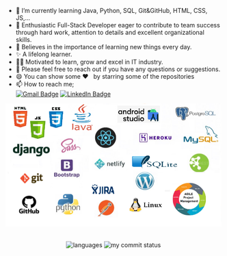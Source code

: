 
-  🌱  I’m currently learning Java, Python, SQL, Git&GitHub, HTML, CSS, JS,...
-  👯  Enthusiastic Full-Stack Developer eager to contribute to team success through hard work, attention to details and excellent organizational skills.
-  📝  Believes in the importance of learning new things every day. 
-  ✨  A lifelong learner. 
-  👨‍💻  Motivated to learn, grow and excel in IT industry.
-  💬 Please feel free to reach out if you have any questions or suggestions.
-  😄 You can show some   ❤️    &nbsp; by starring some of the repositories
-  📫 How to reach me;<br>
[![Gmail Badge](https://img.shields.io/badge/Gmail-D14836?style=for-the-badge&logo=gmail&logoColor=white)](https://mail.google.com/mail/u/0/?hl=tr&tf=cm&fs=1&to=1aslan1ismail@gmail.com)
[![LinkedIn Badge](https://img.shields.io/badge/LinkedIn-0077B5?style=for-the-badge&logo=linkedin&logoColor=white)](https://www.linkedin.com/in/ismailaslan-/)

<p align="center"><img src="https://github.com/Ismail-Aslan/Ismail-Aslan/blob/main/ss.png?raw=true"></p>



<br>
<div align="center">
 <img src="https://github-readme-stats.vercel.app/api/top-langs/?username=Ismail-Aslan&theme=chartreuse-dark&layout=compact" alt="languages" width="50%" >
  <img src="https://github-readme-streak-stats.herokuapp.com/?user=Ismail-Aslan&theme=chartreuse-dark" alt="my commit status" width="49%" /> </div>
